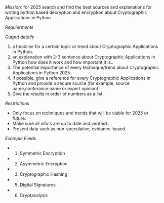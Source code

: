 *Mission:* for 2025 search and find the best sources and explanations for writing python based decryption and encryption about Cryptographic Applications in Python.

*Requierments* 

*Output details*
1.  a headline for a certain topic or trend about Cryptographic Applications in Python.
2.  an explanation with 2-3 sentence about Cryptographic Applications in Python how does it work and how important it is..
3.  The potential importance of every technique/trend about Cryptographic Applications in Python 2025  
4.  if possible, give a reference for every Cryptographic Applications in Python and provide a secure source (for example, source name,conferance name or expert opinion)
5.  Give the results in order of numbers as a list.


*Restrictions*
- Only focus on techniques and trends that will be viable for 2025 or future.
- Make sure all info's are up to date and verified..
- Present data such as non-speculative, evidance-based.

*Example Fields*
- 1. Symmetric Encryption
- 2. Asymmetric Encryption
- 3. Cryptographic Hashing
- 5. Digital Signatures
- 6. Cryptanalysis
